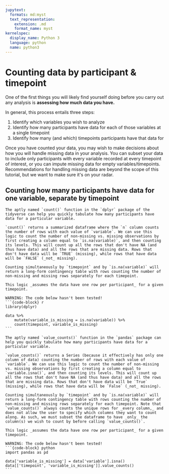 ```yaml
---
jupytext:
  formats: md:myst
  text_representation:
    extension: .md
    format_name: myst
kernelspec:
  display_name: Python 3
  language: python
  name: python3
---
```


# Counting data by participant & timepoint

One of the first things you will likely find yourself doing before you carry out any analysis is **assessing how much data you have.**

In general, this process entails three steps:

1. Identify which variables you wish to analyze
1. Identify how many participants have data for each of those variables at a single timepoint
1. Identify how many (and which) timepoints participants have that data for

Once you have counted your data, you may wish to make decisions about how you will handle missing data in your analysis. You can subset your data to include only participants with every variable recorded at every timepoint of interest, or you can impute missing data for empty variables/timepoints. Recommendations for handling missing data are beyond the scope of this tutorial, but we want to make sure it's on your radar.

## Counting how many participants have data for one variable, separate by timepoint

````{tab} R
The aptly named `count()` function in the `dplyr` package of the tidyverse can help you quickly tabulate how many participants have data for a particular variable.

`count()` returns a summarized dataframe where the `n` column counts the number of rows with each value of `variable`. We can use this logic to count the number of non-missing vs. missing observations by first creating a column equal to `is.na(variable)`, and then counting its levels. This will count up all the rows that don't have NA (and thus have data) and all the rows that are missing data. Rows that don't have data will be `TRUE` (missing), while rows that have data will be `FALSE` (_not_ missing).

Counting simultaneously by `timepoint` and by `is.na(variable)` will return a long-form contingency table with rows counting the number of non-missing and missing rows separately for each timepoint.

This logic _assumes the data have one row per participant_ for a given timepoint.

WARNING: The code below hasn't been tested!
```{code-block} r
library(dplyr)

data %>%
    mutate(variable_is_missing = is.na(variable)) %>%
    count(timepoint, variable_is_missing)
```

````

````{tab} Python
The aptly named `value_counts()` function in the `pandas` package can help you quickly tabulate how many participants have data for a particular variable.

`value_counts()` returns a Series (because it effectively has only one column of data) counting the number of rows with each value of `variable`. We can use this logic to count the number of non-missing vs. missing observations by first creating a column equal to `variable.isna()`, and then counting its levels. This will count up all the rows that don't have NA (and thus have data) and all the rows that are missing data. Rows that don't have data will be `True` (missing), while rows that have data will be `False` (_not_ missing).

Counting simultaneously by `timepoint` and by `is.na(variable)` will return a long-form contingency table with rows counting the number of non-missing and missing rows separately for each timepoint. Note that `value_counts()` always counts the unique rows for _every column,_ and does not allow the user to specify which columns they want to count along. As such, we must subset the dataframe to have _only_ the column(s) we wish to count by before calling `value_counts()`.

This logic _assumes the data have one row per participant_ for a given timepoint.

WARNING: The code below hasn't been tested!
```{code-block} python
import pandas as pd

data['variable_is_missing'] = data['variable'].isna()
data[['timepoint', 'variable_is_missing']].value_counts()
```
````

